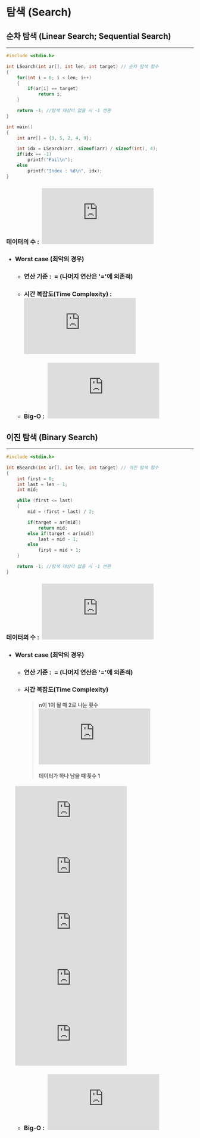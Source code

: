 탐색 (Search)
==============
## 순차 탐색 (Linear Search; Sequential Search)
------------------------------------------------
```C
#include <stdio.h>

int LSearch(int ar[], int len, int target) // 순차 탐색 함수
{
    for(int i = 0; i < len; i++)
    {
        if(ar[i] == target)
            return i;
    }

    return -1; //탐색 대상이 없을 시 -1 반환
}

int main()
{
    int arr[] = {3, 5, 2, 4, 9};

    int idx = LSearch(arr, sizeof(arr) / sizeof(int), 4);
    if(idx == -1)
        printf("Fail\n");
    else
        printf("Index : %d\n", idx);
}
```
### 데이터의 수 : &nbsp;![equation](http://latex.codecogs.com/svg.latex?n)
* ### Worst case (최악의 경우)
    - ### 연산 기준 : &nbsp;= (나머지 연산은 '='에 의존적)
    - ### 시간 복잡도(Time Complexity) : &nbsp;![equation](http://latex.codecogs.com/svg.latex?T(n)%20=%20n)
    - ### Big-O : &nbsp;![equation](http://latex.codecogs.com/svg.latex?O(n))

## 이진 탐색 (Binary Search)
---------------------------------------
```C
#include <stdio.h>

int BSearch(int ar[], int len, int target) // 이진 탐색 함수
{
    int first = 0;
    int last = len - 1;
    int mid;

    while (first <= last)
    {
        mid = (first + last) / 2;

        if(target = ar[mid])
            return mid;
        else if(target < ar[mid])
            last = mid - 1;
        else
            first = mid + 1;
    }

    return -1; //탐색 대상이 없을 시 -1 반환
}
```
### 데이터의 수 : &nbsp;![equation](http://latex.codecogs.com/svg.latex?n)
* ### Worst case (최악의 경우)
    - ### 연산 기준 : &nbsp;= (나머지 연산은 '='에 의존적)
    - ### 시간 복잡도(Time Complexity)
        > #### n이 1이 될 때 2로 나눈 횟수 ![equation](http://latex.codecogs.com/svg.latex?k)
        > #### 데이터가 하나 남을 때 횟수 1
    ![equation](http://latex.codecogs.com/svg.latex?T(n)%20=%20k%20&plus;%201)
    ![equation](http://latex.codecogs.com/svg.latex?n%20%5Ctimes%5Cleft%20(%20%5Cfrac%7B1%7D%7B2%7D%20%5Cright%20)%5Ek%20=%201)
    ![equation](http://latex.codecogs.com/svg.latex?n%20=%202%5Ek)
    ![equation](http://latex.codecogs.com/svg.latex?%5Clog_2%20n%20=%20k)
    ![equation](http://latex.codecogs.com/svg.latex?T(n)%20=%20%5Clog_2%20n)
    - ### Big-O : &nbsp;![equation](http://latex.codecogs.com/svg.latex?%5Clog_2%20n)